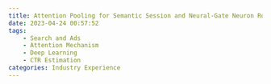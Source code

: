 ```yaml
---
title: Attention Pooling for Semantic Session and Neural-Gate Neuron Routing
date: 2023-04-24 00:57:52
tags:
    - Search and Ads
    - Attention Mechanism
    - Deep Learning
    - CTR Estimation
categories: Industry Experience
---
```

